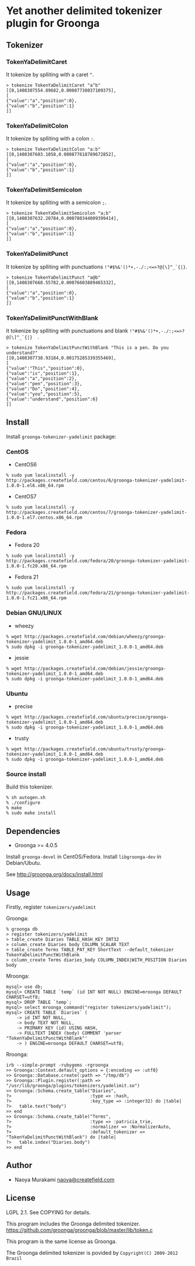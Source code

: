 # Yet another delimited tokenizer plugin for Groonga

## Tokenizer

### TokenYaDelimitCaret

It tokenize by splliting with a caret ``^``.

```
> tokenize TokenYaDelimitCaret "a^b"
[[0,1408307554.89682,0.00087738037109375],
[
{"value":"a","position":0},
{"value":"b","position":1}
]]
```

### TokenYaDelimitColon

It tokenize by splliting with a colon ``:``.

```
> tokenize TokenYaDelimitColon "a:b"
[[0,1408307603.1058,0.000877618789672852],
[
{"value":"a","position":0},
{"value":"b","position":1}
]]
```

### TokenYaDelimitSemicolon

It tokenize by splliting with a semicolon ``;``.

```
> tokenize TokenYaDelimitSemicolon "a;b"
[[0,1408307632.20784,0.000780344009399414],
[
{"value":"a","position":0},
{"value":"b","position":1}
]]
```

### TokenYaDelimitPunct

It tokenize by splliting with punctuations ``!"#$%&'()*+,-./:;<=>?@[\]^_`{|}``.

```
> tokenize TokenYaDelimitPunct "a@b"
[[0,1408307668.55782,0.00076603889465332],
[
{"value":"a","position":0},
{"value":"b","position":1}
]]
```

### TokenYaDelimitPunctWithBlank

It tokenize by splliting with punctuations and blank ``!"#$%&'()*+,-./:;<=>?@[\]^_`{|}  ``.

```
> tokenize TokenYaDelimitPunctWithBlank "This is a pen. Do you understand?"
[[0,1408307738.93184,0.00175285339355469],
[
{"value":"This","position":0},
{"value":"is","position":1},
{"value":"a","position":2},
{"value":"pen","position":3},
{"value":"Do","position":4},
{"value":"you","position":5},
{"value":"understand","position":6}
]]
```

## Install

Install ``groonga-tokenizer-yadelimit`` package:

### CentOS

* CentOS6

```
% sudo yum localinstall -y http://packages.createfield.com/centos/6/groonga-tokenizer-yadelimit-1.0.0-1.el6.x86_64.rpm
```

* CentOS7

```
% sudo yum localinstall -y http://packages.createfield.com/centos/7/groonga-tokenizer-yadelimit-1.0.0-1.el7.centos.x86_64.rpm
```

### Fedora

* Fedora 20

```
% sudo yum localinstall -y http://packages.createfield.com/fedora/20/groonga-tokenizer-yadelimit-1.0.0-1.fc20.x86_64.rpm
```

* Fedora 21

```
% sudo yum localinstall -y http://packages.createfield.com/fedora/21/groonga-tokenizer-yadelimit-1.0.0-1.fc21.x86_64.rpm
```

### Debian GNU/LINUX

* wheezy

```
% wget http://packages.createfield.com/debian/wheezy/groonga-tokenizer-yadelimit_1.0.0-1_amd64.deb
% sudo dpkg -i groonga-tokenizer-yadelimit_1.0.0-1_amd64.deb
```

* jessie

```
% wget http://packages.createfield.com/debian/jessie/groonga-tokenizer-yadelimit_1.0.0-1_amd64.deb
% sudo dpkg -i groonga-tokenizer-yadelimit_1.0.0-1_amd64.deb
```


### Ubuntu

* precise

```
% wget http://packages.createfield.com/ubuntu/precise/groonga-tokenizer-yadelimit_1.0.0-1_amd64.deb
% sudo dpkg -i groonga-tokenizer-yadelimit_1.0.0-1_amd64.deb
```

* trusty

```
% wget http://packages.createfield.com/ubuntu/trusty/groonga-tokenizer-yadelimit_1.0.0-1_amd64.deb
% sudo dpkg -i groonga-tokenizer-yadelimit_1.0.0-1_amd64.deb
```

### Source install

Build this tokenizer.

    % sh autogen.sh
    % ./configure
    % make
    % sudo make install

## Dependencies

* Groonga >= 4.0.5

Install ``groonga-devel`` in CentOS/Fedora. Install ``libgroonga-dev`` in Debian/Ubutu.

See http://groonga.org/docs/install.html

## Usage

Firstly, register `tokenizers/yadelimit`

Groonga:

    % groonga db
    > register tokenizers/yadelimit
    > table_create Diaries TABLE_HASH_KEY INT32
    > column_create Diaries body COLUMN_SCALAR TEXT
    > table_create Terms TABLE_PAT_KEY ShortText --default_tokenizer TokenYaDelimitPunctWithBlank
    > column_create Terms diaries_body COLUMN_INDEX|WITH_POSITION Diaries body

Mroonga:

    mysql> use db;
    mysql> CREATE TABLE `temp` (id INT NOT NULL) ENGINE=mroonga DEFAULT CHARSET=utf8;
    mysql> DROP TABLE `temp`;
    mysql> select mroonga_command("register tokenizers/yadelimit");
    mysql> CREATE TABLE `Diaries` (
        -> id INT NOT NULL,
        -> body TEXT NOT NULL,
        -> PRIMARY KEY (id) USING HASH,
        -> FULLTEXT INDEX (body) COMMENT 'parser "TokenYaDelimitPunctWithBlank"'
        -> ) ENGINE=mroonga DEFAULT CHARSET=utf8;

Rroonga:

    irb --simple-prompt -rubygems -rgroonga
    >> Groonga::Context.default_options = {:encoding => :utf8}   
    >> Groonga::Database.create(:path => "/tmp/db")
    >> Groonga::Plugin.register(:path => "/usr/lib/groonga/plugins/tokenizers/yadelimit.so")
    >> Groonga::Schema.create_table("Diaries",
    ?>                              :type => :hash,
    ?>                              :key_type => :integer32) do |table|
    ?>   table.text("body")
    >> end
    >> Groonga::Schema.create_table("Terms",
    ?>                              :type => :patricia_trie,
    ?>                              :normalizer => :NormalizerAuto,
    ?>                              :default_tokenizer => "TokenYaDelimitPunctWithBlank") do |table|
    ?>   table.index("Diaries.body")
    >> end
    
## Author

* Naoya Murakami <naoya@createfield.com>

## License

LGPL 2.1. See COPYING for details.

This program includes the Groonga delimited tokenizer.  
https://github.com/groonga/groonga/blob/master/lib/token.c

This program is the same license as Groonga.

The Groonga delimited tokenizer is povided by ``Copyright(C) 2009-2012 Brazil``
